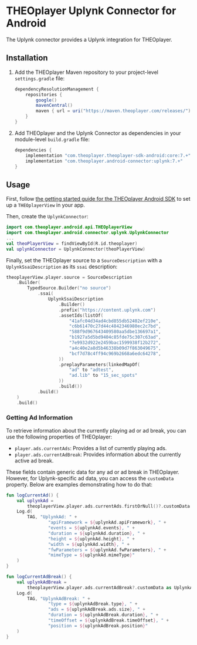 # THEOplayer Uplynk Connector for Android

The Uplynk connector provides a Uplynk integration for THEOplayer.

## Installation

1. Add the THEOplayer Maven repository to your project-level `settings.gradle` file:
   ```groovy
   dependencyResolutionManagement {
       repositories {
           google()
           mavenCentral()
           maven { url = uri("https://maven.theoplayer.com/releases/") }
       }
   }
   ```
2. Add THEOplayer and the Uplynk Connector as dependencies in your module-level `build.gradle` file:
   ```groovy
   dependencies {
       implementation "com.theoplayer.theoplayer-sdk-android:core:7.+"
       implementation "com.theoplayer.android-connector:uplynk:7.+"
   }
   ```

## Usage

First, follow [the getting started guide for the THEOplayer Android SDK][android-getting-started]
to set up a `THEOplayerView` in your app.

Then, create the `UplynkConnector`:

```kotlin
import com.theoplayer.android.api.THEOplayerView
import com.theoplayer.android.connector.uplynk.UplynkConnector
...
val theoPlayerView = findViewById(R.id.theoplayer)
val uplynkConnector = UplynkConnector(theoPlayerView)
```

Finally, set the THEOplayer source to a `SourceDescription` with a `UplynkSsaiDescription` as its `ssai` description:
```kotlin
theoplayerView.player.source = SourceDescription
    .Builder(
        TypedSource.Builder("no source")
            .ssai(
                UplynkSsaiDescription
                    .Builder()
                    .prefix("https://content.uplynk.com")
                    .assetIds(listOf(
                        "41afc04d34ad4cbd855db52402ef210e",
                        "c6b61470c27d44c4842346980ec2c7bd",
                        "588f9d967643409580aa5dbe136697a1",
                        "b1927a5d5bd9404c85fde75c307c63ad",
                        "7e9932d922e2459bac1599938f12b272",
                        "a4c40e2a8d5b46338b09d7f863049675",
                        "bcf7d78c4ff94c969b2668a6edc64278",
                    ))
                    .preplayParameters(linkedMapOf(
                        "ad" to "adtest",
                        "ad.lib" to "15_sec_spots"
                    ))
                    .build())
            .build()
    )
    .build()
```

### Getting Ad Information

To retrieve information about the currently playing ad or ad break, you can use the following properties of THEOplayer:

 - `player.ads.currentAds`: Provides a list of currently playing ads.
 - `player.ads.currentAdBreak`: Provides information about the currently active ad break.

These fields contain generic data for any ad or ad break in THEOplayer. 
However, for Uplynk-specific ad data, you can access the `customData` property. 
Below are examples demonstrating how to do that:

```kotlin
fun logCurrentAd() {
    val uplynkAd =
        theoplayerView.player.ads.currentAds.firstOrNull()?.customData as? UplynkAd ?: return
    Log.d(
        TAG, "UplynkAd: " +
                "apiFramework = ${uplynkAd.apiFramework}, " +
                "events = ${uplynkAd.events}, " +
                "duration = ${uplynkAd.duration}, " +
                "height = ${uplynkAd.height}, " +
                "width = ${uplynkAd.width}, " +
                "fwParameters = ${uplynkAd.fwParameters}, " +
                "mimeType = ${uplynkAd.mimeType}"
    )
}

fun logCurrentAdBreak() {
    val uplynkAdBreak =
        theoplayerView.player.ads.currentAdBreak?.customData as UplynkAdBreak? ?: return
    Log.d(
        TAG, "UplynkAdBreak: " +
                "type = ${uplynkAdBreak.type}, " +
                "ads = ${uplynkAdBreak.ads.size}, " +
                "duration = ${uplynkAdBreak.duration}, " +
                "timeOffset = ${uplynkAdBreak.timeOffset}, " +
                "position = ${uplynkAdBreak.position}"
    )
}
```

[uplynk-documentation]: https://docs.edgecast.com/video/#Setup/Setup-Overview.htm
[android-getting-started]: https://www.theoplayer.com/docs/theoplayer/getting-started/sdks/android/getting-started/